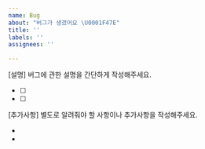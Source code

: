 ```yaml
---
name: Bug
about: "버그가 생겼어요 \U0001F47E"
title: ''
labels: ''
assignees: ''

---
```


[설명] 버그에 관한 설명을 간단하게 작성해주세요.
- [ ] <!-- 버그 내용 작성 -->
- [ ] <!-- 버그 내용 작성 -->

[추가사항] 별도로 알려줘야 할 사항이나 추가사항을 작성해주세요.
- <!-- 추가사항 작성 -->
- <!-- 추가사항 작성 -->
